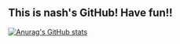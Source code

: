 ## This is nash's GitHub! Have fun!!

[![Anurag's GitHub stats](https://github-readme-stats.vercel.app/api?username=yutori10)](https://github.com/anuraghazra/github-readme-stats)
